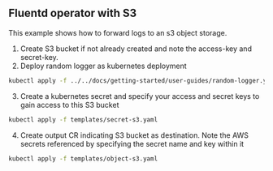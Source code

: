 ## Fluentd operator with S3

This example shows how to forward logs to an s3 object storage.

1. Create S3 bucket if not already created and note the access-key and secret-key. 
2. Deploy random logger as kubernetes deployment
```bash
kubectl apply -f ../../docs/getting-started/user-guides/random-logger.yaml
```
3. Create a kubernetes secret and specify your access and secret keys to gain access to this S3 bucket
```bash
kubectl apply -f templates/secret-s3.yaml
```
4. Create output CR indicating S3 bucket as destination. Note the AWS secrets referenced by specifying the secret name and key within it
```bash
kubectl apply -f templates/object-s3.yaml
```